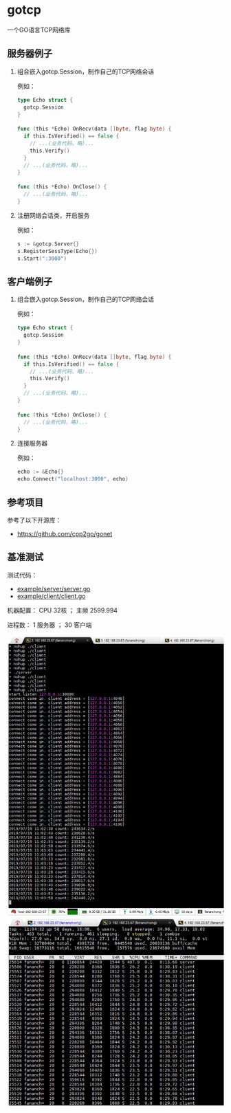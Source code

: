 # gotcp

一个GO语言TCP网络库

## 服务器例子

1. 组合嵌入gotcp.Session，制作自己的TCP网络会话

    例如：

    ```go
    type Echo struct {
      gotcp.Session
    }

    func (this *Echo) OnRecv(data []byte, flag byte) {
      if this.IsVerified() == false {
        // ...(业务代码，略)...
        this.Verify()
      }
      // ...(业务代码，略)...
    }

    func (this *Echo) OnClose() {
      // ...(业务代码，略)...
    }
    ```

2. 注册网络会话类，开启服务

    例如：

    ```go
    s := &gotcp.Server{}
    s.RegisterSessType(Echo{})
    s.Start(":3000")
    ```

## 客户端例子

1. 组合嵌入gotcp.Session，制作自己的TCP网络会话

    例如：

    ```go
    type Echo struct {
      gotcp.Session
    }

    func (this *Echo) OnRecv(data []byte, flag byte) {
      if this.IsVerified() == false {
        // ...(业务代码，略)...
        this.Verify()
      }
      // ...(业务代码，略)...
    }

    func (this *Echo) OnClose() {
      // ...(业务代码，略)...
    }
    ```

2. 连接服务器

    例如：

    ```go
    echo := &Echo{}
    echo.Connect("localhost:3000", echo)
    ```

## 参考项目

参考了以下开源库：

- <https://github.com/cpp2go/gonet>


## 基准测试

测试代码：
- [example/server/server.go](example/server/server.go)
- [example/client/client.go](example/client/client.go)

机器配置： CPU 32核 ； 主频 2599.994

进程数： 1 服务器 ； 30 客户端

![p1](assets/p1.jpg)
![p1](assets/p2.jpg)
